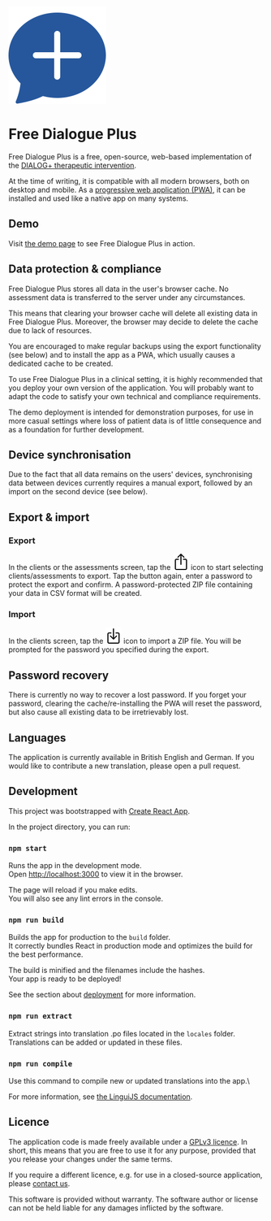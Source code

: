 ![Free Dialogue Plus Logo](public/android-chrome-192x192.png)

# Free Dialogue Plus

Free Dialogue Plus is a free, open-source, web-based implementation of the [DIALOG+ therapeutic intervention](https://dialog.elft.nhs.uk).

At the time of writing, it is compatible with all modern browsers, both on desktop and mobile. As a [progressive web application (PWA)](https://en.wikipedia.org/wiki/Progressive_web_application), it can be installed and used like a native app on many systems.

## Demo

Visit [the demo page](https://dialogplus.layer9.technology) to see Free Dialogue Plus in action.

## Data protection & compliance

Free Dialogue Plus stores all data in the user's browser cache. No assessment data is transferred to the server under any circumstances.

This means that clearing your browser cache will delete all existing data in Free Dialogue Plus. Moreover, the browser may decide to delete the cache due to lack of resources.

You are encouraged to make regular backups using the export functionality (see below) and to install the app as a PWA, which usually causes a dedicated cache to be created.

To use Free Dialogue Plus in a clinical setting, it is highly recommended that you deploy your own version of the application. You will probably want to adapt the code to satisfy your own technical and compliance requirements.

The demo deployment is intended for demonstration purposes, for use in more casual settings where loss of patient data is of little consequence and as a foundation for further development.

## Device synchronisation

Due to the fact that all data remains on the users' devices, synchronising data between devices currently requires a manual export, followed by an import on the second device (see below).

## Export & import

### Export

In the clients or the assessments screen, tap the ![arrow out of box](public/box-arrow-up.svg) icon to start selecting clients/assessments to export. Tap the button again, enter a password to protect the export and confirm. A password-protected ZIP file containing your data in CSV format will be created.

### Import

In the clients screen, tap the ![arrow into box](public/box-arrow-in-down.svg) icon to import a ZIP file. You will be prompted for the password you specified during the export.


## Password recovery

There is currently no way to recover a lost password. If you forget your password, clearing the cache/re-installing the PWA will reset the password, but also cause all existing data to be irretrievably lost. 

## Languages

The application is currently available in British English and German. If you would like to contribute a new translation, please open a pull request.

## Development

This project was bootstrapped with [Create React App](https://github.com/facebook/create-react-app).

In the project directory, you can run:

### `npm start`

Runs the app in the development mode.\
Open [http://localhost:3000](http://localhost:3000) to view it in the browser.

The page will reload if you make edits.\
You will also see any lint errors in the console.

### `npm run build`

Builds the app for production to the `build` folder.\
It correctly bundles React in production mode and optimizes the build for the best performance.

The build is minified and the filenames include the hashes.\
Your app is ready to be deployed!

See the section about [deployment](https://facebook.github.io/create-react-app/docs/deployment) for more information.

### `npm run extract`

Extract strings into translation .po files located in the `locales` folder.\
Translations can be added or updated in these files.

### `npm run compile`

Use this command to compile new or updated translations into the app.\

For more information, see [the LinguiJS documentation](https://lingui.js.org).

## Licence

The application code is made freely available under a [GPLv3 licence](https://en.wikipedia.org/wiki/GNU_General_Public_License). In short, this means that you are free to use it for any purpose, provided that you release your changes under the same terms.

If you require a different licence, e.g. for use in a closed-source application, please [contact us](https://layer9.berlin).

This software is provided without warranty. The software author or license can not be held liable for any damages inflicted by the software.
